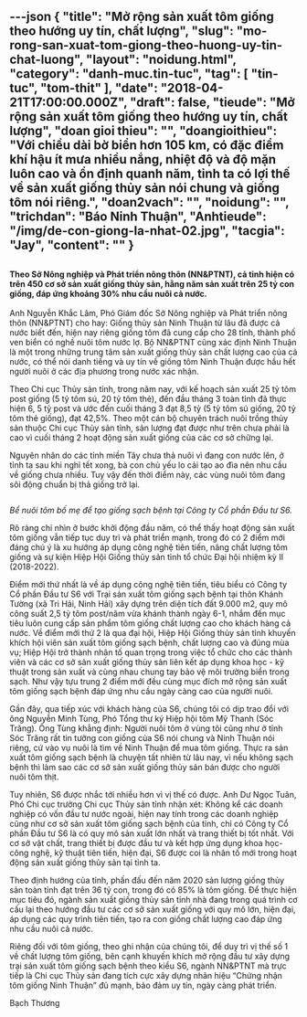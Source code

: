 ---json
{
    "title": "Mở rộng sản xuất tôm giống theo hướng uy tín, chất lượng",
    "slug": "mo-rong-san-xuat-tom-giong-theo-huong-uy-tin-chat-luong",
    "layout": "noidung.html",
    "category": "danh-muc.tin-tuc",
    "tag": [
        "tin-tuc",
        "tom-thit"
    ],
    "date": "2018-04-21T17:00:00.000Z",
    "draft": false,
    "tieude": "Mở rộng sản xuất tôm giống theo hướng uy tín, chất lượng",
    "doan gioi thieu": "",
    "doangioithieu": "Với chiều dài bờ biển hơn 105 km, có đặc điểm khí hậu ít mưa nhiều nắng, nhiệt độ và độ mặn luôn cao và ổn định quanh năm, tỉnh ta có lợi thế về sản xuất giống thủy sản nói chung và giống tôm nói riêng.",
    "doan2vach": "",
    "noidung": "",
    "trichdan": "Báo Ninh Thuận",
    "Anhtieude": "/img/de-con-giong-la-nhat-02.jpg",
    "tacgia": "Jay",
    "__content__": ""
}
---
<h2><span style="font-size:14px">Theo Sở N&ocirc;ng nghiệp v&agrave; Ph&aacute;t triển n&ocirc;ng th&ocirc;n (NN&amp;PTNT), cả tỉnh hiện c&oacute; tr&ecirc;n 450 cơ sở sản xuất giống thủy sản, hằng năm sản xuất tr&ecirc;n 25 tỷ con giống, đ&aacute;p ứng khoảng 30% nhu cầu nu&ocirc;i cả nước.</span></h2>

<p><span style="font-size:14px">Anh Nguyễn Khắc L&acirc;m, Ph&oacute; Gi&aacute;m đốc Sở N&ocirc;ng nghiệp v&agrave; Ph&aacute;t triển n&ocirc;ng th&ocirc;n (NN&amp;PTNT) cho hay: Giống thủy sản Ninh Thuận từ l&acirc;u đ&atilde; được cả nước biết đến, hiện nay ri&ecirc;ng giống t&ocirc;m đ&atilde; cung cấp cho 28 tỉnh, th&agrave;nh phố ven biển c&oacute; nghề nu&ocirc;i t&ocirc;m nước lợ. Bộ NN&amp;PTNT cũng x&aacute;c định Ninh Thuận l&agrave; một trong những trung t&acirc;m sản xuất giống thủy sản chất lượng cao của cả nước, c&oacute; thể n&oacute;i danh tiếng v&agrave; uy t&iacute;n về giống t&ocirc;m Ninh Thuận được hầu hết người nu&ocirc;i ở c&aacute;c địa phương trong nước x&aacute;c nhận. </span></p>

<p><span style="font-size:14px">Theo Chi cục Thủy sản tỉnh, trong năm nay, với kế hoạch sản xuất 25 tỷ t&ocirc;m post giống (5 tỷ t&ocirc;m s&uacute;, 20 tỷ t&ocirc;m thẻ), đến đầu th&aacute;ng 3 to&agrave;n tỉnh đ&atilde; thực hiện 6, 5 tỷ post v&agrave; ước đến cuối th&aacute;ng 3 đạt 8,5 tỷ (5 tỷ t&ocirc;m s&uacute; giống, 20 tỷ t&ocirc;m thẻ giống), đạt 42,5%. Theo một c&aacute;n bộ chuy&ecirc;n tr&aacute;ch nu&ocirc;i trồng thủy sản thuộc Chi cục Thủy sản tỉnh, sản lượng đạt được như tr&ecirc;n chưa phải l&agrave; cao v&igrave; cuối th&aacute;ng 2 hoạt động sản xuất giống của c&aacute;c cơ sở chững lại. </span></p>

<p><span style="font-size:14px">Nguy&ecirc;n nh&acirc;n do c&aacute;c tỉnh miền T&acirc;y chưa thả nu&ocirc;i v&igrave; đang con nước l&ecirc;n, ở tỉnh ta sau khi nghỉ tết xong, b&agrave; con chủ yếu lo cải tạo ao đ&igrave;a n&ecirc;n nhu cầu về giống chưa nhiều. Tuy vậy đến thời điểm n&agrave;y, c&aacute;c v&ugrave;ng nu&ocirc;i t&ocirc;m đang s&ocirc;i động chuẩn bị thả giống trở lại.</span></p>

<p><span style="font-size:14px"><img alt="" src="http://images1.baoninhthuan.com.vn/CMSImage/Resources/Uploaded/tbtdaduyet/tomgiong-bome-2-2018-03-08-18-57.JPG" /></span></p>

<p><em><span style="font-size:14px">Bể nu&ocirc;i t&ocirc;m bố mẹ để tạo giống sạch bệnh tại C&ocirc;ng ty Cổ phần Đầu tư S6.</span></em></p>

<p><span style="font-size:14px">R&otilde; r&agrave;ng chỉ nh&igrave;n ở bước khởi động đầu năm, c&oacute; thể thấy hoạt động sản xuất t&ocirc;m giống vẫn tiếp tục duy tr&igrave; v&agrave; ph&aacute;t triển mạnh, trong đ&oacute; c&oacute; 2 điểm mới đ&aacute;ng ch&uacute; &yacute; l&agrave; xu hướng &aacute;p dụng c&ocirc;ng nghệ ti&ecirc;n tiến, n&acirc;ng chất lượng t&ocirc;m giống v&agrave; sự kiện Hiệp Hội Giống thủy sản tỉnh tổ chức Đại hội nhiệm kỳ II (2018-2022). </span></p>

<p><span style="font-size:14px">Điểm mới thứ nhất l&agrave; về &aacute;p dụng c&ocirc;ng nghệ ti&ecirc;n tiến, ti&ecirc;u biểu c&oacute; C&ocirc;ng ty Cổ phần Đầu tư S6 với Trại sản xuất t&ocirc;m giống sạch bệnh tại th&ocirc;n Kh&aacute;nh Tường (x&atilde; Tri Hải, Ninh Hải) x&acirc;y dựng tr&ecirc;n diện t&iacute;ch đất 9.000 m2, quy m&ocirc; c&ocirc;ng suất 2,5 tỷ t&ocirc;m post/năm vừa kh&aacute;nh th&agrave;nh ng&agrave;y 6-1, nhắm đến mục ti&ecirc;u lu&ocirc;n cung cấp sản phẩm t&ocirc;m giống chất lượng cao cho kh&aacute;ch h&agrave;ng cả nước. Về điểm mới thứ 2 l&agrave; qua đại hội, Hiệp Hội Giống thủy sản tỉnh khuyến kh&iacute;ch hội vi&ecirc;n sản xuất t&ocirc;m giống sạch bệnh, chất lượng cao v&agrave; đ&uacute;ng m&ugrave;a vụ; Hiệp Hội trở th&agrave;nh nh&acirc;n tố quan trọng trong việc tổ chức cho c&aacute;c th&agrave;nh vi&ecirc;n v&agrave; c&aacute;c cơ sở sản xuất giống thủy sản li&ecirc;n kết &aacute;p dụng khoa học - kỹ thuật trong sản xuất v&agrave; c&ugrave;ng nhau chung tay bảo vệ m&ocirc;i trường biển trong sạch. Như vậy tựu trung 2 điểm mới đều c&ugrave;ng mục đ&iacute;ch mở rộng sản xuất t&ocirc;m giống sạch bệnh đ&aacute;p ứng nhu cầu ng&agrave;y c&agrave;ng cao của người nu&ocirc;i.</span></p>

<p><span style="font-size:14px">Gần đ&acirc;y, qua tiếp x&uacute;c với kh&aacute;ch h&agrave;ng của S6, ch&uacute;ng t&ocirc;i c&oacute; dịp trao đổi với &ocirc;ng Nguyễn Minh T&ugrave;ng, Ph&oacute; Tổng thư k&yacute; Hiệp hội t&ocirc;m Mỹ Thanh (S&oacute;c Trăng). &Ocirc;ng T&ugrave;ng khẳng định: Người nu&ocirc;i t&ocirc;m ở v&ugrave;ng t&ocirc;i cũng như ở tỉnh S&oacute;c Trăng rất tin tưởng con giống của S6 n&oacute;i chung v&agrave; Ninh Thuận n&oacute;i ri&ecirc;ng, cứ v&agrave;o vụ nu&ocirc;i l&agrave; t&igrave;m về Ninh Thuận để mua t&ocirc;m giống. Thực ra sản xuất t&ocirc;m giống sạch bệnh l&agrave; chuyện tất nhi&ecirc;n từ l&acirc;u nay, v&igrave; nếu kh&ocirc;ng sạch bệnh th&igrave; l&agrave;m sao c&aacute;c cơ sở sản xuất giống thủy sản b&aacute;n được cho người nu&ocirc;i t&ocirc;m thịt. </span></p>

<p><span style="font-size:14px">Tuy nhi&ecirc;n, S6 được nhắc tới nhiều hơn v&igrave; vị thế c&oacute; được. Anh Dư Ngọc Tu&acirc;n, Ph&oacute; Chi cục trưởng Chi cục Thủy sản tỉnh nhận x&eacute;t: Kh&ocirc;ng kể c&aacute;c doanh nghiệp c&oacute; vốn đầu tư nước ngo&agrave;i, hiện nay t&iacute;nh trong c&aacute;c doanh nghiệp cũng như cơ sở sản xuất t&ocirc;m giống sạch bệnh của tỉnh, chỉ c&oacute; C&ocirc;ng ty Cổ phần Đầu tư S6 l&agrave; c&oacute; quy m&ocirc; sản xuất lớn nhất v&agrave; trang thiết bị tốt nhất. Với cơ sở vật chất, trang thiết bị được đầu tư v&agrave; kết hợp ứng dụng khoa học-c&ocirc;ng nghệ, kỹ thuật ti&ecirc;n tiến, hiện đại, S6 được coi l&agrave; nh&acirc;n tố mới trong hoạt động sản xuất giống thủy sản tại tỉnh ta.</span></p>

<p><span style="font-size:14px">Theo định hướng của tỉnh, phấn đấu đến năm 2020 sản lượng giống thủy sản to&agrave;n tỉnh đạt tr&ecirc;n 36 tỷ con, trong đ&oacute; c&oacute; 85% l&agrave; t&ocirc;m giống. Để thực hiện mục ti&ecirc;u đ&oacute;, ng&agrave;nh sản xuất giống thủy sản tỉnh nh&agrave; đang trong qu&aacute; tr&igrave;nh cơ cấu lại theo hướng đầu tư c&aacute;c cơ sở sản xuất giống với quy m&ocirc; lớn, hiện đại, &aacute;p dụng c&aacute;c quy tr&igrave;nh ti&ecirc;n tiến, tạo ra con giống chất lượng cao đ&aacute;p ứng nhu cầu nu&ocirc;i cả nước. </span></p>

<p><span style="font-size:14px">Ri&ecirc;ng đối với t&ocirc;m giống, theo ghi nhận của ch&uacute;ng t&ocirc;i, để duy tr&igrave; vị thế số 1 về chất lượng t&ocirc;m giống, b&ecirc;n cạnh khuyến kh&iacute;ch mở rộng đầu tư x&acirc;y dựng trại sản xuất t&ocirc;m giống sạch bệnh theo kiểu S6, ng&agrave;nh NN&amp;PTNT m&agrave; trực tiếp l&agrave; Chi cục Thủy sản đang t&iacute;ch cực x&acirc;y dựng nh&atilde;n hiệu &ldquo;Chứng nhận t&ocirc;m giống Ninh Thuận&rdquo; đủ mạnh, bảo đảm uy t&iacute;n, ng&agrave;y c&agrave;ng ph&aacute;t triển.</span></p>

<p><span style="font-size:14px">Bạch Thương</span></p>
